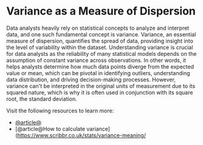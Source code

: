 # Variance as a Measure of Dispersion

Data analysts heavily rely on statistical concepts to analyze and interpret data, and one such fundamental concept is variance. Variance, an essential measure of dispersion, quantifies the spread of data, providing insight into the level of variability within the dataset. Understanding variance is crucial for data analysts as the reliability of many statistical models depends on the assumption of constant variance across observations. In other words, it helps analysts determine how much data points diverge from the expected value or mean, which can be pivotal in identifying outliers, understanding data distribution, and driving decision-making processes. However, variance can't be interpreted in the original units of measurement due to its squared nature, which is why it is often used in conjunction with its square root, the standard deviation.

Visit the following resources to learn more:

- [@article@](https://www.investopedia.com/terms/v/variance.asp)
- [@article@How to calculate variance](https://www.scribbr.co.uk/stats/variance-meaning/